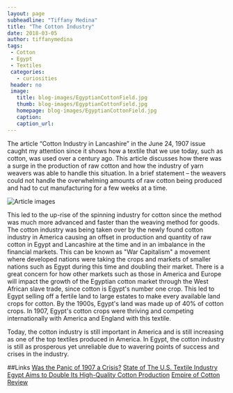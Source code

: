 ```yaml
---
layout: page
subheadline: "Tiffany Medina"
title: "The Cotton Industry"
date: 2018-03-05
author: tiffanymedina
tags:
 - Cotton
 - Egypt
 - Textiles
 categories:
   - curiosities
 header: no
 image:
   title: blog-images/EgyptianCottonField.jpg
   thumb: blog-images/EgyptianCottonField.jpg
   homepage: blog-images/EgyptianCottonField.jpg
   caption:
   caption_url:
---
```

The article “Cotton Industry in Lancashire” in the June 24, 1907 issue caught my attention since it shows how a textile that we use today, such as cotton, was used over a century ago. This article discusses how there was a surge in the production of raw cotton and how the industry of yarn weavers was able to handle this situation. In a brief statement – the weavers could not handle the overwhelming amounts of raw cotton being produced and had to cut manufacturing for a few weeks at a time.

![Article images](https://github.com/dig-eg-gaz/dig-eg-gaz.github.io/blob/master/images/blog-images/medina-article.png?raw=true)

This led to the up-rise of the spinning industry for cotton since the method was much more advanced and faster than the weaving method for goods. The cotton industry was being taken over by the newly found cotton industry in America causing an offset in production and quantity of raw cotton in Egypt and Lancashire at the time and in an imbalance in the financial markets. This can be known as "War Capitalism" a movement where developed nations were taking the crops and markets of smaller nations such as Egypt during this time and doubling their market. There is a great concern for how other markets such as those in America and Europe will impact the growth of the Egyptian cotton market through the West African slave trade, since cotton is Egypt's number one crop. This led to Egypt selling off a fertile land to large estates to make every available land crops for cotton. By the 1900s, Egypt's land was made up of 40% of cotton crops. In 1907, Egypt's cotton crops were thriving and competing internationally with America and England with this textile.

Today, the cotton industry is still important in America and is still increasing as one of the top textiles produced in America. In Egypt, the cotton industry is still as prosperous yet unreliable due to wavering points of success and crises in the industry.

##Links
[Was the Panic of 1907 a Crisis?](https://indiana.edu/~caepr/Conferences/Wicker/Testing%20the%20Noyes%20Hypothesis_IU%20Oct%2024%202014.pdf)
[State of The U.S. Textile Industry](http://www.ncto.org/2017-state-of-the-u-s-textile-industry/)
[Egypt Aims to Double Its High-Quality Cotton Production](https://www.reuters.com/article/egypt-cotton/egypt-aims-to-double-its-high-quality-cotton-production-and-export-idUSL8N1JZ0K9)
[Empire of Cotton Review](http://www.history.ac.uk/reviews/review/1873)
